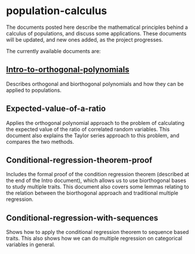 # population-calculus
The documents posted here describe the mathematical principles behind a calculus of populations, and discuss some applications. These documents will be updated, and new ones added, as the project progresses. 

The currently available documents are:

## [Intro-to-orthogonal-polynomials](Intro-to-orthogonal-polynomials.pdf)
Describes orthogonal and biorthogonal polynomials and how they can be applied to populations.

## Expected-value-of-a-ratio
Applies the orthogonal polynomial approach to the problem of calculating the expected value of the ratio of correlated    random variables. This document also explains the Taylor series approach to this problem, and compares the two methods.

## Conditional-regression-theorem-proof
Includes the formal proof of the condition regression theorem (described at the end of the Intro document), which allows  us to use biorthogonal bases to study multiple traits. This document also covers some lemmas relating to the relation    between the biorthogonal approach and traditional multiple regression.

## Conditional-regression-with-sequences
Shows how to apply the conditional regression theorem to sequence based traits. This also shows how we can do multiple    regression on categorical variables in general.
